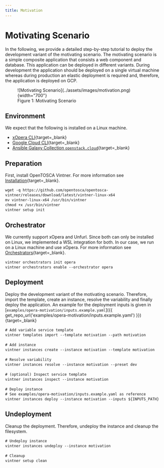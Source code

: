 ```yaml
---
title: Motivation
---
```


# Motivating Scenario

In the following, we provide a detailed step-by-step tutorial to deploy the development variant of the motivating scenario.
The motivating scenario is a simple composite application that consists a web component and database.
This application can be deployed in different variants.
During development the application should be deployed on a single virtual machine whereas during production an elastic deployment is required and, therefore, the application is deployed on GCP.

<figure markdown>
  ![Motivating Scenario](../assets/images/motivation.png){width="700"}
  <figcaption>Figure 1: Motivating Scenario</figcaption>
</figure>

## Environment

We expect that the following is installed on a Linux machine.

- [xOpera CLI](https://github.com/xlab-si/xopera-opera){target=_blank}
- [Google Cloud CLI](https://cloud.google.com/sdk/gcloud){target=_blank}
- [Ansible Galaxy Collection `openstack.cloud`](https://galaxy.ansible.com/openstack/cloud){target=_blank}

## Preparation

First, install OpenTOSCA Vintner.
For more information see [Installation](../installation.md){target=_blank}.

```linenums="1"
wget -q https://github.com/opentosca/opentosca-vintner/releases/download/latest/vintner-linux-x64
mv vintner-linux-x64 /usr/bin/vintner
chmod +x /usr/bin/vintner
vintner setup init
```

## Orchestrator

We currently support xOpera and Unfurl.
Since both can only be installed on Linux, we implemented a WSL integration for both.
In our case, we run on a Linux machine and use xOpera.
For more information see [Orchestrators](../orchestrators.md){target=_blank}.

```linenums="1"
vintner orchestrators init opera
vintner orchestrators enable --orchestrator opera
```

## Deployment

Deploy the development variant of the motivating scenario.
Therefore, import the template, create an instance, resolve the variability and finally deploy the application.
An example for the deployment inputs is given in [`examples/opera-motivation/inputs.example.yaml`]({{ get_repo_url('examples/opera-motivation/inputs.example.yaml') }}){target=_blank}

```linenums="1"
# Add variable service template
vintner templates import --template motivation --path motivation

# Add instance
vintner instances create --instance motivation --template motivation

# Resolve variability
vintner instances resolve --instance motivation --preset dev

# (optional) Inspect service template
vintner instances inspect --instance motivation

# Deploy instance
# See examples/opera-motivation/inputs.example.yaml as reference
vintner instances deploy --instance motivation --inputs ${INPUTS_PATH}
```

## Undeployment

Cleanup the deployment.
Therefore, undeploy the instance and cleanup the filesystem.

```linenums="1"
# Undeploy instance
vintner instances undeploy --instance motivation

# Cleanup
vintner setup clean
```
